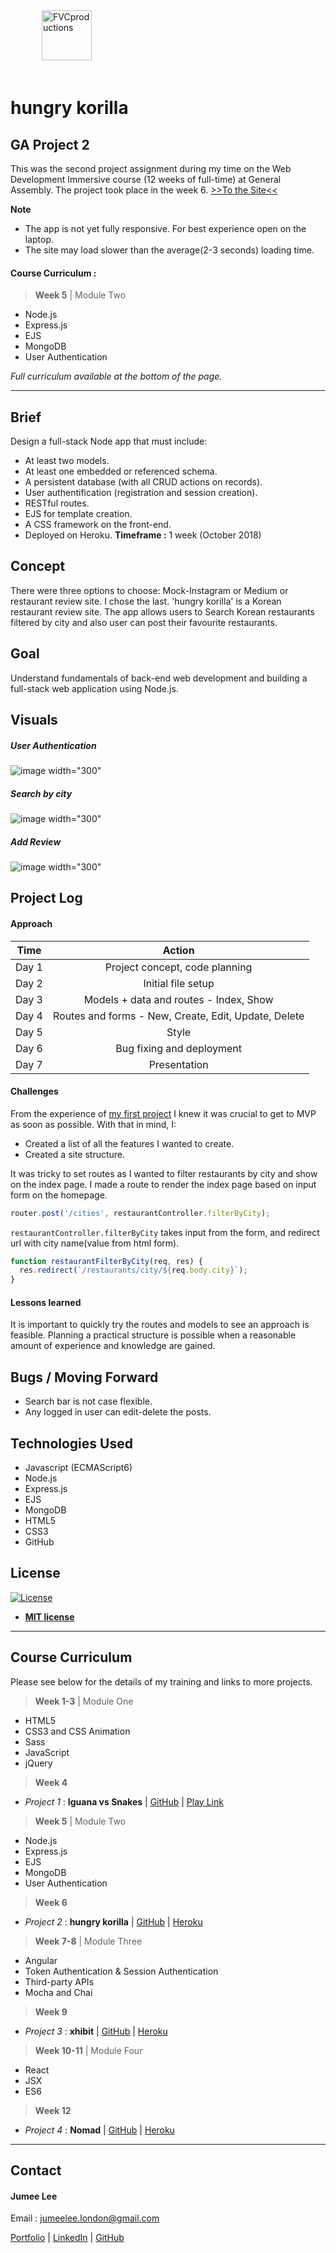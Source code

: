 <a><img style="width: 80px; margin: 50px 50px 20px 50px;" src="./public/images/gorilla_red.svg" title="FVCproductions" alt="FVCproductions"></a>

# hungry korilla

## GA Project 2
This was the second project assignment during my time on the Web Development Immersive course (12 weeks of full-time) at General Assembly. The project took place in the week 6. [>>To the Site<<](https://hungrykorilla.herokuapp.com/)

**Note**
- The app is not yet fully responsive. For best experience open on the laptop.
- The site may load slower than the average(2-3 seconds) loading time.

#### Course Curriculum :

> **Week 5** | Module Two

- Node.js
- Express.js
- EJS
- MongoDB
- User Authentication

*Full curriculum available at the bottom of the page.*

***

## Brief
Design a full-stack Node app that must include:
* At least two models.
* At least one embedded or referenced schema.
* A persistent database (with all CRUD actions on records).
* User authentification (registration and session creation).
* RESTful routes.
* EJS for template creation.
* A CSS framework on the front-end.
* Deployed on Heroku.
**Timeframe :** 1 week (October 2018)

## Concept
There were three options to choose: Mock-Instagram or Medium or restaurant review site. I chose the last.
'hungry korilla' is a Korean restaurant review site. The app allows users to Search Korean restaurants filtered by city and also user can post their favourite restaurants.

## Goal
Understand fundamentals of back-end web development and building a full-stack web application using Node.js.

## Visuals
##### User Authentication
![image width="300"](./public/read-me-files/signupandlogin.gif)

##### Search by city
![image width="300"](./public/read-me-files/citysearch.gif)

##### Add Review
![image width="300"](./public/read-me-files/addreview.gif)

## Project Log
#### Approach
| Time    | Action                                              |
| ------- |:---------------------------------------------------:|
| Day 1   | Project concept, code planning                      |
| Day 2   | Initial file setup                                  |
| Day 3   | Models + data and routes - Index, Show              |
| Day 4   | Routes and forms - New, Create, Edit, Update, Delete|
| Day 5   | Style                                               |
| Day 6   | Bug fixing and deployment                           |
| Day 7   | Presentation                                        |

#### Challenges
From the experience of [my first project](https://github.com/Jumee-LDN/wdi-project-one) I knew it was crucial to get to MVP as soon as possible. With that in mind, I:
* Created a list of all the features I wanted to create.
* Created a site structure.

It was tricky to set routes as I wanted to filter restaurants by city and show on the index page. I made a route to render the index page based on input form on the homepage.
```javascript
router.post('/cities', restaurantController.filterByCity);
```
`restaurantController.filterByCity` takes input from the form, and redirect url with city name(value from html form).
```javascript
function restaurantFilterByCity(req, res) {
  res.redirect(`/restaurants/city/${req.body.city}`);
}
```

#### Lessons learned
It is important to quickly try the routes and models to see an approach is feasible. Planning a practical structure is possible when a reasonable amount of experience and knowledge are gained.

## Bugs / Moving Forward
- Search bar is not case flexible.
- Any logged in user can edit-delete the posts.

## Technologies Used

* Javascript (ECMAScript6)
* Node.js
* Express.js
* EJS
* MongoDB
* HTML5
* CSS3
* GitHub

## License

[![License](http://img.shields.io/:license-mit-blue.svg?style=flat-square)](http://badges.mit-license.org)

- **[MIT license](http://opensource.org/licenses/mit-license.php)**

***

## Course Curriculum
Please see below for the details of my training and links to more projects.

> **Week 1-3** | Module One

- HTML5
- CSS3 and CSS Animation
- Sass
- JavaScript
- jQuery

> **Week 4**

- *Project 1* : **Iguana vs Snakes** | [GitHub](https://github.com/Jumee-LDN/wdi-project-one) |
[Play Link](https://jumee-ldn.github.io/wdi-project-one/)

> **Week 5** | Module Two

- Node.js
- Express.js
- EJS
- MongoDB
- User Authentication

> **Week 6**

- *Project 2* : **hungry korilla** | [GitHub](https://github.com/Jumee-LDN/wdi-project-two) |
[Heroku](https://hungrykorilla.herokuapp.com/)

> **Week 7-8** | Module Three

- Angular
- Token Authentication & Session Authentication
- Third-party APIs
- Mocha and Chai

> **Week 9**

- *Project 3* : **xhibit** | [GitHub](https://github.com/Jumee-LDN/wdi-project-3) |
[Heroku](https://xhibit.herokuapp.com/#!/)

> **Week 10-11** | Module Four

- React
- JSX
- ES6

> **Week 12**

- *Project 4* : **Nomad** | [GitHub](https://github.com/Jumee-LDN/wdi-project-four) |
[Heroku](https://nomad-ga.herokuapp.com/)

***

## Contact
#### Jumee Lee
Email : jumeelee.london@gmail.com

[Portfolio](https://jumeelee.co.uk/) | [LinkedIn](https://www.linkedin.com/in/jumeelee/) | [GitHub](https://github.com/Jumee-LDN)
